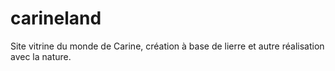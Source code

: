 # carineland
Site vitrine du monde de Carine, création à base de lierre et autre réalisation avec la nature.
